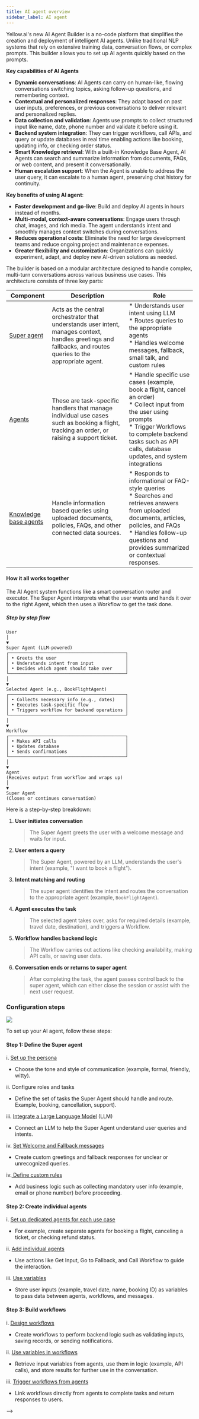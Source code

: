 ```yaml
---
title: AI agent overview
sidebar_label: AI agent
---
```



Yellow.ai's new AI Agent Builder is a no-code platform that simplifies the creation and deployment of intelligent AI agents. Unlike traditional NLP systems that rely on extensive training data, conversation flows, or complex prompts. This builder allows you to set up AI agents quickly based on the prompts.

**Key capabilities of AI Agents**

* **Dynamic conversations**: AI Agents can carry on human-like, flowing conversations switching topics, asking follow-up questions, and remembering context.
* **Contextual and personalized responses**: They adapt based on past user inputs, preferences, or previous conversations to deliver relevant and personalized replies.
* **Data collection and validation**: Agents use prompts to collect structured input like name, date, phone number and validate it before using it.
* **Backend system integration**: They can trigger workflows, call APIs, and query or update databases in real time enabling actions like booking, updating info, or checking order status.
* **Smart Knowledge retrieval**: With a built-in Knowledge Base Agent, AI Agents can search and summarize information from documents, FAQs, or web content, and present it conversationally.
* **Human escalation support**: When the Agent is unable to address the user query, it can escalate to a human agent, preserving chat history for continuity.

**Key benefits of using AI agent**:

* **Faster development and go-live**: Build and deploy AI agents in hours instead of months.
* **Multi-modal, context-aware conversations**: Engage users through chat, images, and rich media. The agent understands intent and smoothly manages context switches during conversations.
* **Reduces operational costs**: Eliminate the need for large development teams and reduce ongoing project and maintenance expenses.
* **Greater flexibility and customization**: Organizations can quickly experiment, adapt, and deploy new AI-driven solutions as needed.

The builder is based on a modular architecture designed to handle complex, multi-turn conversations across various business use cases. This architecture consists of three key parts:

Component | Description | Role
----------|-------------|-----
[Super agent](https://docs.yellow.ai/docs/platform_concepts/AIAgent/super-agent) | Acts as the central orchestrator that understands user intent, manages context, handles greetings and fallbacks, and routes queries to the appropriate agent.| * Understands user intent using LLM<br/>* Routes queries to the appropriate agents<br/>* Handles welcome messages, fallback, small talk, and custom rules
[Agents](https://docs.yellow.ai/docs/platform_concepts/AIAgent/agent) | These are task-specific handlers that manage individual use cases such as booking a flight, tracking an order, or raising a support ticket. | * Handle specific use cases (example, book a flight, cancel an order)<br/> * Collect input from the user using prompts<br/> * Trigger Workflows to complete backend tasks such as API calls, database updates, and system integrations
[Knowledge base agents](https://docs.yellow.ai/docs/platform_concepts/AIAgent/kb-agent-config) | Handle information based queries using uploaded documents, policies, FAQs, and other connected data sources. | * Responds to informational or FAQ-style queries<br/>* Searches and retrieves answers from uploaded documents, articles, policies, and FAQs<br/>* Handles follow-up questions and provides summarized or contextual responses.

#### How it all works together

The AI Agent system functions like a smart conversation router and executor. The Super Agent interprets what the user wants and hands it over to the right Agent, which then uses a Workflow to get the task done.


##### Step by step flow

```plain
User
│
▼
Super Agent (LLM-powered)
┌────────────────────────────────────────────┐
│ • Greets the user                          │
│ • Understands intent from input            │
│ • Decides which agent should take over     │
└────────────────────────────────────────────┘
│
▼
Selected Agent (e.g., BookFlightAgent)
┌────────────────────────────────────────────┐
│ • Collects necessary info (e.g., dates)    │
│ • Executes task-specific flow              │
│ • Triggers workflow for backend operations │
└────────────────────────────────────────────┘
│
▼
Workflow
┌────────────────────────────────────────────┐
│ • Makes API calls                          │
│ • Updates database                         │
│ • Sends confirmations                      │
└────────────────────────────────────────────┘
│
▼
Agent
(Receives output from workflow and wraps up)
│
▼
Super Agent
(Closes or continues conversation)

```

Here is a step-by-step breakdown:

1. **User initiates conversation**
   > The Super Agent greets the user with a welcome message and waits for input.
2. **User enters a query**
   > The Super Agent, powered by an LLM, understands the user's intent (example, "I want to book a flight").
3. **Intent matching and routing**
   > The super agent identifies the intent and routes the conversation to the appropriate agent (example, `BookFlightAgent`).
4. **Agent executes the task**
   > The selected agent takes over, asks for required details (example, travel date, destination), and triggers a Workflow.
5. **Workflow handles backend logic**
    > The Workflow carries out actions like checking availability, making API calls, or saving user data.
7. **Conversation ends or returns to super agent**
   > After completing the task, the agent passes control back to the super agent, which can either close the session or assist with the next user request.

### Configuration steps

  ![](https://cdn.yellowmessenger.com/assets/yellow-docs/AI-agent-dev-process.png)
 
To set up your AI agent, follow these steps:

#### Step 1: Define the Super agent

i. [Set up the persona](https://docs.yellow.ai/docs/platform_concepts/AIAgent/agentpersona#update-profile-settings)
* Choose the tone and style of communication (example, formal, friendly, witty).

ii. Configure roles and tasks
* Define the set of tasks the Super Agent should handle and route. Example, booking, cancellation, support).


iii. [Integrate a Large Language Model](https://docs.yellow.ai/docs/platform_concepts/studio/LLM-central-configuration) (LLM)
 * Connect an LLM to help the Super Agent understand user queries and intents.


iv. [Set Welcome and Fallback messages](https://docs.yellow.ai/docs/platform_concepts/AIAgent/agentpersona#define-welcome-message)
* Create custom greetings and fallback responses for unclear or unrecognized queries.

iv.[ Define custom rules](https://docs.yellow.ai/docs/platform_concepts/AIAgent/agentpersona#add-rules-to-follow-during-conversation)
* Add business logic such as collecting mandatory user info (example, email or phone number) before proceeding.

#### Step 2: Create individual agents

i. [Set up dedicated agents for each use case](https://docs.yellow.ai/docs/platform_concepts/AIAgent/agentpersona#add-rules-to-follow-during-conversation)
   * For example, create separate agents for booking a flight, canceling a ticket, or checking refund status.
  
ii. [Add individual agents](https://docs.yellow.ai/docs/platform_concepts/AIAgent/conversations#add-actions-to-your-ai-agent-prompts)
* Use actions like Get Input, Go to Fallback, and Call Workflow to guide the interaction.

iii. [Use variables](https://docs.yellow.ai/docs/platform_concepts/AIAgent/conversations#variables)
* Store user inputs (example, travel date, name, booking ID) as variables to pass data between agents, workflows, and messages.

#### Step 3: Build workflows

i. [Design workflows](https://docs.yellow.ai/docs/platform_concepts/AIAgent/conversations#create-a-workflow)
* Create workflows to perform backend logic such as validating inputs, saving records, or sending notifications.

ii. [Use variables in workflows](https://docs.yellow.ai/docs/platform_concepts/AIAgent/conversations#pass-variables-in-workflows)

* Retrieve input variables from agents, use them in logic (example, API calls), and store results for further use in the conversation.

iii. [Trigger workflows from agents](https://docs.yellow.ai/docs/platform_concepts/AIAgent/conversations#call-a-workflow-in-prompt)
* Link workflows directly from agents to complete tasks and return responses to users.


<!-- Yellow.ai's new AI Agent Builder is a no-code platform that simplifies the creation and deployment of intelligent AI agents. Unlike traditional NLP systems that rely on extensive training data, conversation flows, or complex prompts. This builder allows you to set up AI agents quickly based on the prompts.

**Key benefits of AI agent:**

* **Faster development & go-live**: Build and deploy AI agents in hours instead of months.
* **Multi-modal, context-aware conversations**:
Engage users through chat, images, and rich media. The agent understands intent and smoothly manages context switches during conversations.
* **Reduces operational costs**: Eliminate the need for large development teams and reduce ongoing project and maintenance expenses.
* **Greater flexibility and customization**: Organizations can quickly experiment, adapt, and deploy new AI-driven solutions as needed.

 ![](https://cdn.yellowmessenger.com/assets/yellow-docs/aiagent.png)

The builder is based on a modular architecture designed to handle complex, multi-turn conversations across various business use cases. This architecture consists of three key parts:

Component | Description | Role
----------|-------------|-----
[Super agent](https://docs.yellow.ai/docs/platform_concepts/AIAgent/agentpersona) | Acts as the central orchestrator that understands user intent, manages context, handles greetings and fallbacks, and routes queries to the appropriate agent.| * Understands user intent using LLM<br/>* Routes queries to the appropriate agents<br/>* Handles welcome messages, fallback, small talk, and custom rules
[Agents](https://docs.yellow.ai/docs/platform_concepts/AIAgent/conversations) | These are task-specific handlers that manage individual use cases such as booking a flight, tracking an order, or raising a support ticket. | * Handle specific use cases (example, book a flight, cancel an order)<br/> * Collect input from the user using prompts<br/> * Trigger Workflows to complete backend tasks such as API calls, database updates, and system integrations
[Knowledge base agents](https://docs.yellow.ai/docs/platform_concepts/AIAgent/kb-agent-config) | Handle information based queries using uploaded documents, policies, FAQs, and other connected data sources. | * Responds to informational or FAQ-style queries<br/>* Searches and retrieves answers from uploaded documents, articles, policies, and FAQs<br/>* Handles follow-up questions and provides summarized or contextual responses.

 

### Super agent

A Super agent is the central controller in the AI agent system. It does not solve specific use cases like checking refund status or booking appointments itself instead, it intelligently identifies the user's intent and routes the query to the right specialized agent configured for that purpose.

It also manages the overall conversation structure from how a chat begins, to how fallbacks are handled, to where each query should go. Think of it as a smart coordinator that ensures every conversation flows to the right place, every time. Learn how to set up a [Super agent](https://docs.yellow.ai/docs/platform_concepts/AIAgent/agentpersona).

   ![](https://cdn.yellowmessenger.com/assets/yellow-docs/superarchitecture.png)

#### Key responsibilities of Super agent:

* Welcomes users with a greeting or introduction message.
* Understands and identifies user intent using a Large Language Model (LLM).
* Routes the query to the appropriate individual agent.
* Handles fallback messages when a query is unclear or unrecognized.
* Applies custom rules and logic (example, mandatory user info).
* Maintains contextual continuity across conversations.

### Agent

An Agent is a task-specific unit within the AI agent system, responsible for handling a defined use case such as booking a flight, tracking an order, or processing a return.

Each agent is designed to focus on how to complete the task it receives not what task to perform. The Super Agent determines the intent and delegates the query to the relevant agent. Once assigned, the agent executes the task using its configured logic and actions.

Agents operate independently and do not require awareness of the full conversation only the query passed to them by the Super Agent.

Within each agent, you can configure actions to guide conversations and perform backend operations. Key actions include:
* [Collect user input](https://docs.yellow.ai/docs/platform_concepts/AIAgent/conversations#get-input): Collect information from users (example, travel date, booking ID) through prompts during the conversation.
* [Trigger Workflow](https://docs.yellow.ai/docs/platform_concepts/AIAgent/conversations#call-workflow): Trigger a predefined workflow to perform backend tasks such as database entry, API calls, or sending confirmations.
* [Redirect to Fallback flow](https://docs.yellow.ai/docs/platform_concepts/AIAgent/conversations#call-a-fallback): Redirect the conversation to a fallback flow when the agent cannot understand the user input or complete the task.
* [Store and retrieve variables](https://docs.yellow.ai/docs/platform_concepts/AIAgent/conversations#variables): Store, retrieve, and pass data between agents and workflows to maintain context and personalize responses.

#### How it all works together

The AI Agent system functions like a smart conversation router and executor. The Super Agent interprets what the user wants and hands it over to the right Agent, which then uses a Workflow to get the task done.


##### Step by step flow

```plain
User
│
▼
Super Agent (LLM-powered)
┌────────────────────────────────────────────┐
│ • Greets the user                          │
│ • Understands intent from input            │
│ • Decides which agent should take over     │
└────────────────────────────────────────────┘
│
▼
Selected Agent (e.g., BookFlightAgent)
┌────────────────────────────────────────────┐
│ • Collects necessary info (e.g., dates)    │
│ • Executes task-specific flow              │
│ • Triggers workflow for backend operations │
└────────────────────────────────────────────┘
│
▼
Workflow
┌────────────────────────────────────────────┐
│ • Makes API calls                          │
│ • Updates database                         │
│ • Sends confirmations                      │
└────────────────────────────────────────────┘
│
▼
Agent
(Receives output from workflow and wraps up)
│
▼
Super Agent
(Closes or continues conversation)

```


<!--
The AI Agent system works as a coordinated flow between the Super Agent, individual Agents, and Workflows. 

-->

<!-- Here is a step-by-step breakdown:

1. **User initiates conversation**
   > The Super Agent greets the user with a welcome message and waits for input.
2. **User enters a query**
   > The Super Agent, powered by an LLM, understands the user's intent (example, "I want to book a flight").
3. **Intent matching and routing**
   > The super agent identifies the intent and routes the conversation to the appropriate agent (example, `BookFlightAgent`).
4. **Agent executes the task**
   > The selected agent takes over, asks for required details (example, travel date, destination), and triggers a Workflow.
5. **Workflow handles backend logic**
    > The Workflow carries out actions like checking availability, making API calls, or saving user data.
7. **Conversation ends or returns to super agent**
   > After completing the task, the agent passes control back to the super agent, which can either close the session or assist with the next user request.

### Configuration steps
 
To set up your AI agent, follow these steps:

#### Step 1: Define the Super agent

i. [Set up the persona](https://docs.yellow.ai/docs/platform_concepts/AIAgent/agentpersona#update-profile-settings)
* Choose the tone and style of communication (example, formal, friendly, witty).

ii. Configure roles and tasks
* Define the set of tasks the Super Agent should handle and route. Example, booking, cancellation, support).


iii. [Integrate a Large Language Model](https://docs.yellow.ai/docs/platform_concepts/studio/LLM-central-configuration) (LLM)
 * Connect an LLM to help the Super Agent understand user queries and intents.


iv. [Set Welcome and Fallback messages](https://docs.yellow.ai/docs/platform_concepts/AIAgent/agentpersona#define-welcome-message)
* Create custom greetings and fallback responses for unclear or unrecognized queries.

iv.[ Define custom rules](https://docs.yellow.ai/docs/platform_concepts/AIAgent/agentpersona#add-rules-to-follow-during-conversation)
* Add business logic such as collecting mandatory user info (example, email or phone number) before proceeding.

#### Step 2: Create individual agents

i. [Set up dedicated agents for each use case](https://docs.yellow.ai/docs/platform_concepts/AIAgent/agentpersona#add-rules-to-follow-during-conversation)
   * For example, create separate agents for booking a flight, canceling a ticket, or checking refund status.
  
ii. [Add individual agents](https://docs.yellow.ai/docs/platform_concepts/AIAgent/conversations#add-actions-to-your-ai-agent-prompts)
* Use actions like Get Input, Go to Fallback, and Call Workflow to guide the interaction.

iii. [Use variables](https://docs.yellow.ai/docs/platform_concepts/AIAgent/conversations#variables)
* Store user inputs (example, travel date, name, booking ID) as variables to pass data between agents, workflows, and messages.

#### Step 3: Build Workflows

i. [Design workflows](https://docs.yellow.ai/docs/platform_concepts/AIAgent/conversations#create-a-workflow)
* Create workflows to perform backend logic such as validating inputs, saving records, or sending notifications.

ii. [Use variables in workflows](https://docs.yellow.ai/docs/platform_concepts/AIAgent/conversations#pass-variables-in-workflows)

* Retrieve input variables from agents, use them in logic (example, API calls), and store results for further use in the conversation.

iii. [Trigger workflows from agents](https://docs.yellow.ai/docs/platform_concepts/AIAgent/conversations#call-a-workflow-in-prompt)
* Link workflows directly from agents to complete tasks and return responses to users.

### Knowledge Base agent



The [Knowledge Base Agent](https://docs.yellow.ai/docs/platform_concepts/AIAgent/kb-agent-config) (KB) is a specialized AI component responsible for handling informational queries. Unlike task-oriented agents that perform specific actions (such as booking or cancelling), the KB Agent focuses solely on delivering accurate, context-aware answers from connected documentation.

Powered by the **Knowledge Base module** and **LLM capabilities**, this agent understands user questions in natural language regardless of exact phrasing or keywords and retrieves the most relevant response in a conversational format.


### How It Fits into the AI Agent Architecture

Here’s how the KB Agent works within the overall agentic system:

1. **Intent routing by Super Agent**
   When a user asks an information-based question (example, "What is your cancellation policy?), the Super Agent identifies it as an informational query and routes it to the KB Agent.

2. **Answer generation**
   The KB Agent searches through connected sources (such as help articles, FAQs, or manuals), extracts the most relevant content, and delivers a well-structured, summarized response.

3. **Dynamic rerouting (if needed)**
   If the user transitions from an informational query to an actionable one (example, "Okay, cancel my booking"), the Super a    gent reroutes the conversation to the appropriate functional agent. --> -->


